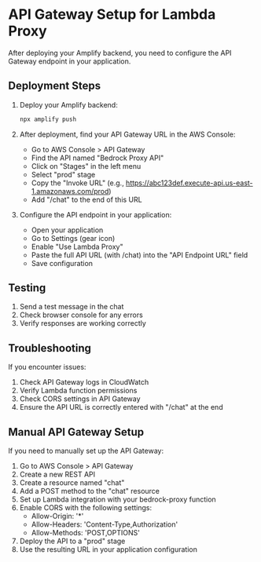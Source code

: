 # API Gateway Setup for Lambda Proxy

After deploying your Amplify backend, you need to configure the API Gateway endpoint in your application.

## Deployment Steps

1. Deploy your Amplify backend:
   ```bash
   npx amplify push
   ```

2. After deployment, find your API Gateway URL in the AWS Console:
   - Go to AWS Console > API Gateway
   - Find the API named "Bedrock Proxy API"
   - Click on "Stages" in the left menu
   - Select "prod" stage
   - Copy the "Invoke URL" (e.g., https://abc123def.execute-api.us-east-1.amazonaws.com/prod)
   - Add "/chat" to the end of this URL

3. Configure the API endpoint in your application:
   - Open your application
   - Go to Settings (gear icon)
   - Enable "Use Lambda Proxy"
   - Paste the full API URL (with /chat) into the "API Endpoint URL" field
   - Save configuration

## Testing

1. Send a test message in the chat
2. Check browser console for any errors
3. Verify responses are working correctly

## Troubleshooting

If you encounter issues:

1. Check API Gateway logs in CloudWatch
2. Verify Lambda function permissions
3. Check CORS settings in API Gateway
4. Ensure the API URL is correctly entered with "/chat" at the end

## Manual API Gateway Setup

If you need to manually set up the API Gateway:

1. Go to AWS Console > API Gateway
2. Create a new REST API
3. Create a resource named "chat"
4. Add a POST method to the "chat" resource
5. Set up Lambda integration with your bedrock-proxy function
6. Enable CORS with the following settings:
   - Allow-Origin: '*'
   - Allow-Headers: 'Content-Type,Authorization'
   - Allow-Methods: 'POST,OPTIONS'
7. Deploy the API to a "prod" stage
8. Use the resulting URL in your application configuration